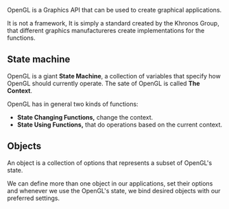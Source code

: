 OpenGL is a Graphics API that can be used to create graphical applications.

It is not a framework, It is simply a standard created by the Khronos Group, that different graphics manufactureres create implementations for the functions.

## State machine

OpenGL is a giant **State Machine**, a collection of variables that specify how OpenGL should currently operate. The sate of OpenGL is called **The Context**.

OpenGL has in general two kinds of functions:

* **State Changing Functions,** change the context.
* **State Using Functions,** that do operations based on the current context.


## Objects

An object is a collection of options that represents a subset of OpenGL's state.

We can define more than one object in our applications, set their options and whenever we use the OpenGL's state, we bind desired objects with our preferred settings. 